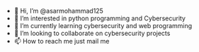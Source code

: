 - 👋 Hi, I’m @asarmohammad125
- 👀 I’m interested in python programming and Cybersecurity
- 🌱 I’m currently learning cybersecurity and web programming
- 💞️ I’m looking to collaborate on cybersecurity projects
- 📫 How to reach me just mail me 

<!---
asarmohammad125/asarmohammad125 is a ✨ special ✨ repository because its `README.md` (this file) appears on your GitHub profile.
You can click the Preview link to take a look at your changes.
--->
